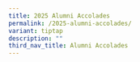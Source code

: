 ```yaml
---
title: 2025 Alumni Accolades
permalink: /2025-alumni-accolades/
variant: tiptap
description: ""
third_nav_title: Alumni Accolades
---
```


